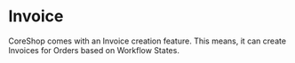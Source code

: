 # Invoice

CoreShop comes with an Invoice creation feature. This means, it can create Invoices for Orders based on Workflow States.